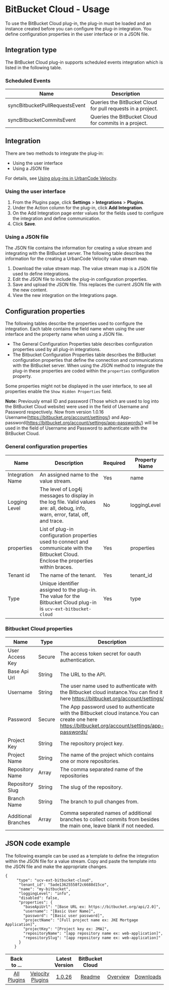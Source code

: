 
# BitBucket Cloud - Usage

To use the BitBucket Cloud plug-in, the plug-in must be loaded and an instance created before you can configure the plug-in integration. You define configuration properties in the user interface or in a JSON file.

## Integration type

The BitBucket Cloud plug-in supports scheduled events integration which is listed in the following table.

### Scheduled Events

| Name                           | Description                                                 |
| ------------------------------ | ----------------------------------------------------------- |
| syncBitbucketPullRequestsEvent | Queries the BitBucket Cloud for pull requests in a project. |
| syncBitbucketCommitsEvent      | Queries the BitBucket Cloud for commits in a project.       |

## Integration

There are two methods to integrate the plug-in:
* Using the user interface
* Using a JSON file

For details, see [Using plug-ins in UrbanCode Velocity](https://community.ibm.com/community/user/wasdevops/blogs/osman-burucu/2022/07/20/using-plug-ins-in-urbancode-velocity).

### Using the user interface

1. From the Plugins page, click **Settings** > **Integrations** > **Plugins**.
2. Under the Action column for the plug-in, click **Add Integration**.
3. On the Add Integration page enter values for the fields used to configure the integration and define communication.
4. Click **Save**.

### Using a JSON file

The JSON file contains the information for creating a value stream and integrating with the BitBucket server. The following table describes the information for the creating a UrbanCode Velocity value stream map.

1. Download the value stream map. The value stream map is a JSON file used to define integrations.
2. Edit the JSON file to include the plug-in configuration properties.
3. Save and upload the JSON file. This replaces the current JSON file with the new content.
4. View the new integration on the Integrations page.

## Configuration properties

The following tables describe the properties used to configure the integration. Each table contains the field name when using the user interface and the property name when using a JSON file.

* The General Configuration Properties table describes configuration properties used by all plug-in integrations.
* The Bitbucket Configuration Properties table describes the BitBucket configuration properties that define the connection and communications with the BitBucket server. When using the JSON method to integrate the plug-in these properties are coded within the `properties` configuration property.

Some properties might not be displayed in the user interface, to see all properties enable the `Show Hidden Properties` field.

**Note:** Previously email ID and password (Those which are used to log into the BitBucket Cloud website) were used in the field of Username and Password respectively. Now from version 1.0.16 Username(https://bitbucket.org/account/settings/) and App-password(https://bitbucket.org/account/settings/app-passwords/) will be used in the field of Username and Password to authenticate with the BitBucket Cloud.

### General configuration properties

| Name             | Description                                                                                                                             | Required | Property Name |
| ---------------- | --------------------------------------------------------------------------------------------------------------------------------------- | -------- | ------------- |
| Integration Name | An assigned name to the value stream.                                                                                                   | Yes      | name          |
| Logging Level    | The level of Log4j messages to display in the log file. Valid values are: all, debug, info, warn, error, fatal, off, and trace.         | No       | loggingLevel  |
| properties       | List of plug-in configuration properties used to connect and communicate with the Bitbucket Cloud. Enclose the properties within braces. | Yes      | properties    |
| Tenant id        | The name of the tenant.                                                                                                                 | Yes      | tenant\_id    |
| Type             | Unique identifier assigned to the plug-in. The value for the Bitbucket Cloud plug-in is `ucv-ext-bitbucket-cloud`                         | Yes      | type          |

### Bitbucket Cloud properties

| Name                | Type   | Description                                                                                                                                           | Required | Property Name    |
| ------------------- | ------ | ----------------------------------------------------------------------------------------------------------------------------------------------------- | -------- | ---------------- |
| User Access Key     | Secure | The access token secret for oauth authentication.                                                                                                     | Yes      | ucvAccessKey     |
| Base Api Url        | String | The URL to the API.                                                                                                                                   | Yes      | baseApiUrl       |
| Username            | String | The user name used to authenticate with the Bitbucket cloud instance.You can find it here https://bitbucket.org/account/settings/                     | Yes      | consumer\_secret |
| Password            | Secure | The App password used to authenticate with the Bitbucket cloud instance.You can create one here https://bitbucket.org/account/settings/app-passwords/ | Yes      | password         |
| Project Key         | String | The repository project key.                                                                                                                           | Yes      | projectKey       |
| Project Name        | String | The name of the project which contains one or more repositories.                                                                                      | Yes      | projectName      |
| Repository Name     | Array  | The comma separated name of the repositories                                                                                                          | Yes      | repositoryName   |
| Repository Slug     | String | The slug of the repository.                                                                                                                           | Yes      | repositorySlug   |
| Branch Name         | String | The branch to pull changes from.                                                                                                                      | No       | branchName       |
| Additional Branches | Array  | Comma seperated names of additional branches to collect commits from besides the main one, leave blank if not needed.                                 | No       | otherBranches    |

## JSON code example


The following example can be used as a template to define the integration within the JSON file for a value stream. Copy and paste the template into the JSON file and make the appropriate changes.

```
{ 
     "type": "ucv-ext-bitbucket-cloud", 
      "tenant_id": "5ade13625558f2c6688d15ce", 
      "name": "my-bitbucket", 
      "loggingLevel": "info",
      "disabled": false, 
      "properties": { 
        "baseApiUrl": "[Base URL ex: https://bitbucket.org/api/2.0]", 
        "username": "[Basic User Name]", 
        "password": "[Basic user password]", 
        "projectName": "[Full project name ex: JKE Mortgage Application]", 
        "projectKey": "[Project key ex: JMA]", 
        "repositoryName": "[app repository name ex: web-application]", 
        "repositorySlug": "[app repository name ex: web-application]" 
      } 
    }
```



|Back to ...||Latest Version|BitBucket Cloud |||
| :---: | :---: | :---: | :---: | :---: | :---: |
|[All Plugins](../../index.md)|[Velocity Plugins](../README.md)|[1.0.26](https://raw.githubusercontent.com/UrbanCode/IBM-UCV-PLUGINS/main/files/ucv-ext-bitbucket-cloud/ucv-ext-bitbucket-cloud:1.0.26.tar.7z.001)|[Readme](README.md)|[Overview](overview.md)|[Downloads](downloads.md)|
